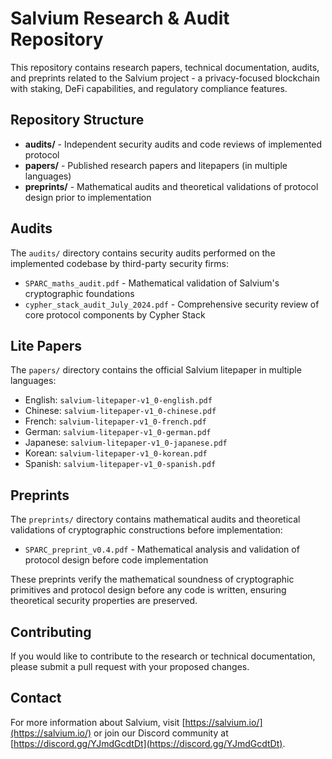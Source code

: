 # Salvium Research & Audit Repository

This repository contains research papers, technical documentation, audits, and preprints related to the Salvium project - a privacy-focused blockchain with staking, DeFi capabilities, and regulatory compliance features.

## Repository Structure

-   **audits/** - Independent security audits and code reviews of implemented protocol
-   **papers/** - Published research papers and litepapers (in multiple languages)
-   **preprints/** - Mathematical audits and theoretical validations of protocol design prior to implementation

## Audits

The `audits/` directory contains security audits performed on the implemented codebase by third-party security firms:

-   `SPARC_maths_audit.pdf` - Mathematical validation of Salvium's cryptographic foundations
-   `cypher_stack_audit_July_2024.pdf` - Comprehensive security review of core protocol components by Cypher Stack

## Lite Papers

The `papers/` directory contains the official Salvium litepaper in multiple languages:

-   English: `salvium-litepaper-v1_0-english.pdf`
-   Chinese: `salvium-litepaper-v1_0-chinese.pdf`
-   French: `salvium-litepaper-v1_0-french.pdf`
-   German: `salvium-litepaper-v1_0-german.pdf`
-   Japanese: `salvium-litepaper-v1_0-japanese.pdf`
-   Korean: `salvium-litepaper-v1_0-korean.pdf`
-   Spanish: `salvium-litepaper-v1_0-spanish.pdf`

## Preprints

The `preprints/` directory contains mathematical audits and theoretical validations of cryptographic constructions before implementation:

-   `SPARC_preprint_v0.4.pdf` - Mathematical analysis and validation of protocol design before code implementation

These preprints verify the mathematical soundness of cryptographic primitives and protocol design before any code is written, ensuring theoretical security properties are preserved.

## Contributing

If you would like to contribute to the research or technical documentation, please submit a pull request with your proposed changes.

## Contact

For more information about Salvium, visit [https://salvium.io/](https://salvium.io/) or join our Discord community at [https://discord.gg/YJmdGcdtDt](https://discord.gg/YJmdGcdtDt).

